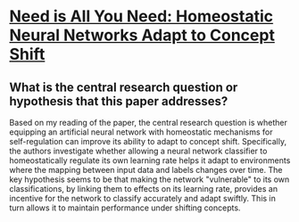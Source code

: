 # [Need is All You Need: Homeostatic Neural Networks Adapt to Concept Shift](https://arxiv.org/abs/2205.08645)

## What is the central research question or hypothesis that this paper addresses?

Based on my reading of the paper, the central research question is whether equipping an artificial neural network with homeostatic mechanisms for self-regulation can improve its ability to adapt to concept shift. Specifically, the authors investigate whether allowing a neural network classifier to homeostatically regulate its own learning rate helps it adapt to environments where the mapping between input data and labels changes over time. The key hypothesis seems to be that making the network "vulnerable" to its own classifications, by linking them to effects on its learning rate, provides an incentive for the network to classify accurately and adapt swiftly. This in turn allows it to maintain performance under shifting concepts.
